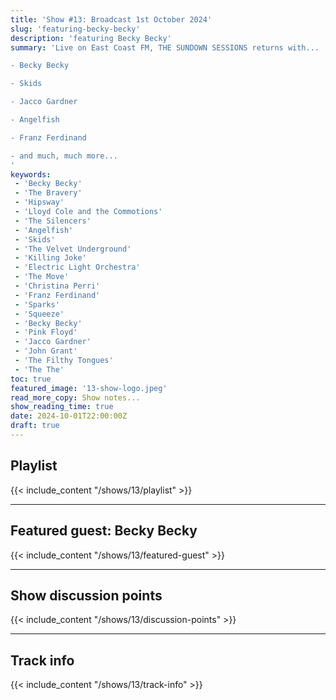 ```yaml
---
title: 'Show #13: Broadcast 1st October 2024'
slug: 'featuring-becky-becky'
description: 'featuring Becky Becky'
summary: 'Live on East Coast FM, THE SUNDOWN SESSIONS returns with...

- Becky Becky

- Skids

- Jacco Gardner

- Angelfish

- Franz Ferdinand

- and much, much more...
'
keywords:
 - 'Becky Becky'
 - 'The Bravery'
 - 'Hipsway'
 - 'Lloyd Cole and the Commotions'
 - 'The Silencers'
 - 'Angelfish'
 - 'Skids'
 - 'The Velvet Underground'
 - 'Killing Joke'
 - 'Electric Light Orchestra'
 - 'The Move'
 - 'Christina Perri'
 - 'Franz Ferdinand'
 - 'Sparks'
 - 'Squeeze'
 - 'Becky Becky'
 - 'Pink Floyd'
 - 'Jacco Gardner'
 - 'John Grant'
 - 'The Filthy Tongues'
 - 'The The'
toc: true
featured_image: '13-show-logo.jpeg'
read_more_copy: Show notes...
show_reading_time: true
date: 2024-10-01T22:00:00Z
draft: true
---
```


## Playlist
{{< include_content "/shows/13/playlist" >}}

---

## Featured guest: Becky Becky
{{< include_content "/shows/13/featured-guest" >}}

---

## Show discussion points
{{< include_content "/shows/13/discussion-points" >}}

---

## Track info
{{< include_content "/shows/13/track-info" >}}
